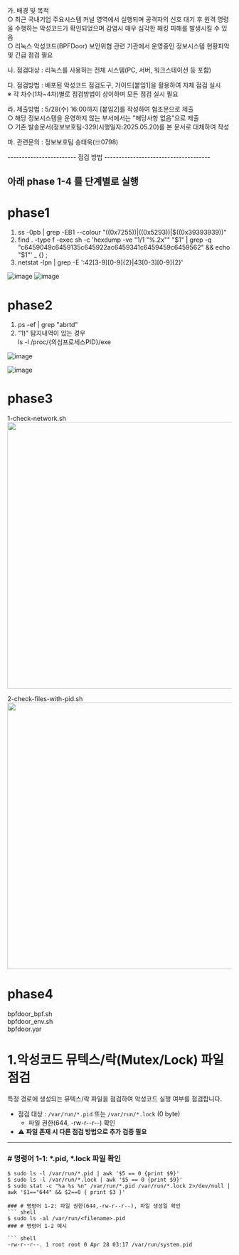   가. 배경 및 목적  
    ○ 최근 국내기업 주요시스템 커널 영역에서 실행되며 공격자의 신호 대기 후 원격 명령을 수행하는 악성코드가 확인되었으며 감염시 매우 심각한 해킹 피해를 발생시킬 수 있음  
    ○ 리눅스 악성코드(BPFDoor) 보안위협 관련 기관에서 운영중인 정보시스템 현황파악 및 긴급 점검 필요  
    
  나. 점검대상 : 리눅스를 사용하는 전체 시스템(PC, 서버, 워크스테이션 등 포함)  
  
  다. 점검방법 : 배포된 악성코드 점검도구, 가이드[붙임1]을 활용하여 자체 점검 실시  
    ※ 각 차수(1차~4차)별로 점검방법이 상이하며 모든 점검 실시 필요  
    
  라. 제출방법 : 5/28(수) 16:00까지 [붙임2]를 작성하여 협조문으로 제출  
    ○ 해당 정보시스템을 운영하지 않는 부서에서는 "해당사항 없음"으로 제출  
    ○ 기존 발송문서(정보보호팀-329(시행일자:2025.05.20)를 본 문서로 대체하여 작성  
    
  마. 관련문의 : 정보보호팀 송태욱(☏0798)


 ------------------------ 점검 방법 -------------------------------------
## 아래 phase 1-4 를 단계별로 실행

# phase1
1) ss -0pb | grep -EB1 --colour "$((0x7255))|$((0x5293))|$((0x39393939))"
2) find . -type f -exec sh -c 'hexdump -ve "1/1 \"%.2x\"" "$1" | grep -q "c6459049c6459135c645922ac6459341c6459459c6459562" && echo "$1"' _ {} \;
3) netstat -lpn | grep -E ':42[3-9][0-9]{2}|43[0-3][0-9]{2}'

![image](https://github.com/user-attachments/assets/4bb476e4-f21f-4def-823a-6e4f361fd7d3)
![image](https://github.com/user-attachments/assets/a10d167c-1c62-4e91-b8c0-1b42cb8319ac)

# phase2
1) ps -ef | grep "abrtd"
2) "1)" 탐지내역이 있는 경우  
   ls -l /proc/{의심프로세스PID}/exe
   
![image](https://github.com/user-attachments/assets/4f6cd3af-92a8-404a-80af-d8da8fcce998)

![image](https://github.com/user-attachments/assets/48c48bf3-3aa3-471e-a4be-25b1bc9d0176)

# phase3 
1-check-network.sh  
<img src="https://github.com/user-attachments/assets/9bcc7e24-cb30-47a7-9500-0524a77b8a7d" style="width:600px;">  

2-check-files-with-pid.sh  
<img src="https://github.com/user-attachments/assets/7a161c80-84db-45ad-9e8f-ccd8ea2eaa42" style="width:600px;">

# phase4
bpfdoor_bpf.sh  
bpfdoor_env.sh  
bpfdoor.yar

# 1.악성코드 뮤텍스/락(Mutex/Lock) 파일 점검
특정 경로에 생성되는 뮤텍스/락 파일을 점검하여 악성코드 실행 여부를 점검합니다.

* 점검 대상 : `/var/run/*.pid` 또는 `/var/run/*.lock` (0 byte)
    * 파일 권한(644, -rw-r--r--) 확인
* ⚠️ **파일 존재 시 다른 점검 방법으로 추가 검증 필요**

---

### # 명령어 1-1: \*.pid, \*.lock 파일 확인
``` shell
$ sudo ls -l /var/run/*.pid | awk '$5 == 0 {print $9}'
$ sudo ls -l /var/run/*.lock | awk '$5 == 0 {print $9}'
$ sudo stat -c "%a %s %n" /var/run/*.pid /var/run/*.lock 2>/dev/null | awk '$1=="644" && $2==0 { print $3 }'

### # 명령어 1-2: 파일 권한(644,-rw-r--r--), 파일 생성일 확인
``` shell
$ sudo ls -al /var/run/<filename>.pid
### # 명령어 1-2 예시

``` shell
-rw-r--r--. 1 root root 0 Apr 28 03:17 /var/run/system.pid


